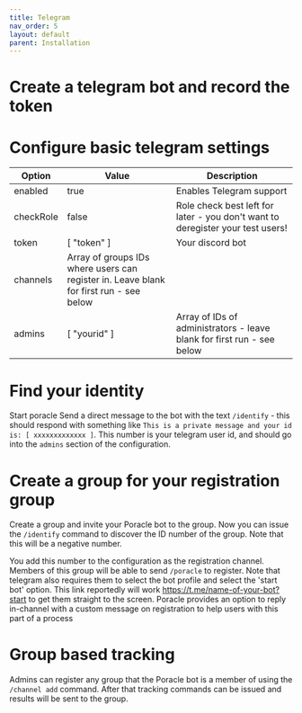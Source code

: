 ```yaml
---
title: Telegram
nav_order: 5
layout: default
parent: Installation
---
```

# Create a telegram bot and record the token

# Configure basic telegram settings

| Option        | Value         | Description |
| ------------- |---------------| ------------|
| enabled | true | Enables Telegram support |
| checkRole | false | Role check best left for later - you don't want to deregister your test users! |
| token | \[ "token" \] | Your discord bot |
| channels | Array of groups IDs where users can register in. Leave blank for first run - see below |
| admins | \[ "yourid" \] | Array of IDs of administrators - leave blank for first run - see below |


# Find your identity

Start poracle
Send a direct message to the bot with the text `/identify` - this should respond with something like 
`This is a private message and your id is: [ xxxxxxxxxxxxx ]`.  This number is your 
telegram user id, and should go into the `admins` section of the configuration.

# Create a group for your registration group

Create a group and invite your Poracle bot to the group.  Now you can issue the `/identify` command
to discover the ID number of the group.  Note that this will be a negative number.

You add this number to the configuration as the registration channel.  Members of this
group will be able to send `/poracle` to register.  Note that telegram also requires
them to select the bot profile and select the 'start bot' option.  This link reportedly
will work https://t.me/name-of-your-bot?start to get them straight to the screen.
Poracle provides an option to reply in-channel with a custom message on registration to 
help users with this part of a process

# Group based tracking

Admins can register any group that the Poracle bot is a member of using the `/channel add`
command. After that tracking commands can be issued and results will be sent to the group.

